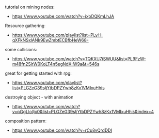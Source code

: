 
tutorial on mining nodes:
- https://www.youtube.com/watch?v=ixbDQKmLhJA

Resource gathering:
- https://www.youtube.com/playlist?list=PLyH-qXFkNSxlANk9EwZmbtECBfbHeW68-

some collisions:
- https://www.youtube.com/watch?v=TQKXU7iSWUU&list=PL9FzW-m48fn2SlrW0KoLT4n5egNdX-W9a&t=546s

great for getting started with rpg:
- https://www.youtube.com/playlist?list=PLGZeG39sIjYtbDPZYwh8zKx1VMIxuHhis

destroying object - with animation
- https://www.youtube.com/watch?v=pGgLIolljx0&list=PLGZeG39sIjYtbDPZYwh8zKx1VMIxuHhis&index=4

composition pattern:
- https://www.youtube.com/watch?v=rCu8vQrdDDI
